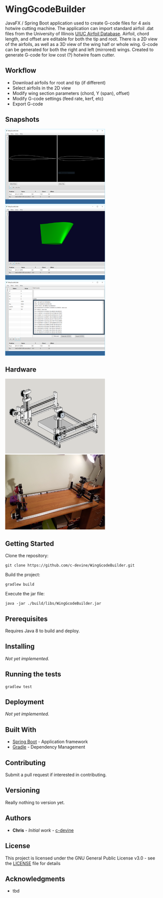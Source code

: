 # WingGcodeBuilder

JavaFX / Spring Boot application used to create G-code files for 4 axis hotwire cutting machine. The application can import standard airfoil .dat
files from the University of Illinois [UIUC Airfoil Database]( http://m-selig.ae.illinois.edu/ads/coord_database.html). Airfoil, chord length,
and offset are editable for both the tip and root.  There is a 2D view of the airfoils, as well as a 3D view of the wing half or whole
wing. G-code can be generated for both the right and left (mirrored) wings. Created to generate G-code for low cost (?) hotwire foam
cutter.

## Workflow

* Download airfoils for root and tip (if different)
* Select airfoils in the 2D view
* Modify wing section parameters (chord, Y (span), offset)
* Modify G-code settings (feed rate, kerf, etc)
* Export G-code


## Snapshots

<img src="https://raw.githubusercontent.com/c-devine/WingGcodeBuilder/snapshots/assets/img/2D.png?raw=true" width="320" height="240">
<img src="https://raw.githubusercontent.com/c-devine/WingGcodeBuilder/snapshots/assets/img/3D.png?raw=true" width="320" height="240">
<img src="https://raw.githubusercontent.com/c-devine/WingGcodeBuilder/snapshots/assets/img/GCODE.png?raw=true" width="320" height="240">

## Hardware

<img src="https://raw.githubusercontent.com/c-devine/WingGcodeBuilder/snapshots/assets/img/model.png?raw=true" width="320" height="240">
<img src="https://raw.githubusercontent.com/c-devine/WingGcodeBuilder/snapshots/assets/img/4axis.jpg?raw=true" width="320" height="240">

## Getting Started

Clone the repository:
```
git clone https://github.com/c-devine/WingGcodeBuilder.git
```
Build the project:
```
gradlew build
```
Execute the jar file:
```
java -jar ./build/libs/WingGcodeBuilder.jar
```

## Prerequisites

Requires Java 8 to build and deploy.

## Installing

*Not yet implemented.*

## Running the tests

```gradlew test```

## Deployment

*Not yet implemented.*

## Built With

* [Spring Boot](https://projects.spring.io/spring-boot/) - Application framework
* [Gradle](https://gradle.org/) - Dependency Management

## Contributing

Submit a pull request if interested in contributing.

## Versioning

Really nothing to version yet.

## Authors

* **Chris** - *Initial work* - [c-devine](https://github.com/c-devine)


## License

This project is licensed under the GNU General Public License v3.0 - see the [LICENSE](LICENSE) file for details

## Acknowledgments

* tbd